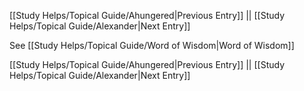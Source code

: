 [[Study Helps/Topical Guide/Ahungered|Previous Entry]]  ||  [[Study Helps/Topical Guide/Alexander|Next Entry]]

 See [[Study Helps/Topical Guide/Word of Wisdom|Word of Wisdom]]

[[Study Helps/Topical Guide/Ahungered|Previous Entry]]  ||  [[Study Helps/Topical Guide/Alexander|Next Entry]]